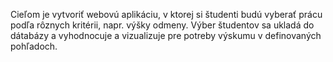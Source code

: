 Cieľom je vytvoriť webovú aplikáciu, v ktorej si študenti budú vyberať prácu podľa rôznych kritérii, napr. výšky odmeny. Výber študentov sa ukladá do dátabázy a vyhodnocuje a vizualizuje pre potreby výskumu v definovaných pohľadoch.